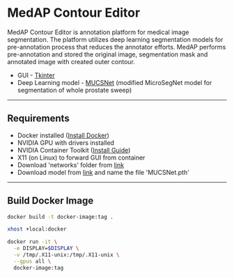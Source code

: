 # MedAP Contour Editor

MedAP Contour Editor is annotation platform for medical image segmentation.
The platform utilizes deep learning segmentation models for pre-annotation process that reduces the annotator efforts.
MedAP performs pre-annotation and stored the original image, segmentation mask and annotated image with created outer contour.

- GUI - [Tkinter](https://docs.python.org/3/library/tkinter.html) 
- Deep Learning model - [MUCSNet](https://www.kaggle.com/models/lukaiktar/mucsnet_prostate) (modified MicroSegNet model for segmentation of whole prostate sweep)

---

## Requirements

- Docker installed ([Install Docker](https://docs.docker.com/get-docker/))
- NVIDIA GPU with drivers installed
- NVIDIA Container Toolkit ([Install Guide](https://docs.nvidia.com/datacenter/cloud-native/container-toolkit/install-guide.html))
- X11 (on Linux) to forward GUI from container
- Download 'networks' folder from [link](https://github.com/lukasiktar/TransUNet_custom)
- Download model from [link](https://www.kaggle.com/models/lukaiktar/mucsnet_prostate) and name the file 'MUCSNet.pth'

---

## Build Docker Image

```bash
docker build -t docker-image:tag .

xhost +local:docker

docker run -it \
  -e DISPLAY=$DISPLAY \
  -v /tmp/.X11-unix:/tmp/.X11-unix \
  --gpus all \
  docker-image:tag
```

